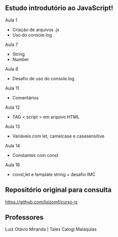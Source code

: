 ## Estudo introdutório ao JavaScript!


Aula 1
- Criação de arquivos .js
- Uso do console.log

Aula 7
- String 
- Number 

Aula 8
- Desafio de uso do console.log

Aula 11
- Comentários

Aula 12
- TAG < script > em arquivo HTML

Aula 13
- Variáveis com let, camelcase e casesensitive

Aula 14
- Constantes com const

Aula 16
- const,let e template string + desafio IMC


## Repositório original para consulta
https://github.com/luizomf/curso-js

## Professores
Luiz Otávio Miranda | Tales Calogi Malaquias
